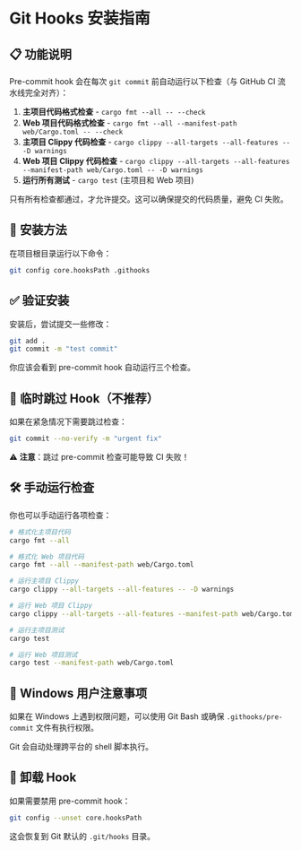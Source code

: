 # Git Hooks 安装指南

## 📋 功能说明

Pre-commit hook 会在每次 `git commit` 前自动运行以下检查（与 GitHub CI 流水线完全对齐）：

1. **主项目代码格式检查** - `cargo fmt --all -- --check`
2. **Web 项目代码格式检查** - `cargo fmt --all --manifest-path web/Cargo.toml -- --check`
3. **主项目 Clippy 代码检查** - `cargo clippy --all-targets --all-features -- -D warnings`
4. **Web 项目 Clippy 代码检查** - `cargo clippy --all-targets --all-features --manifest-path web/Cargo.toml -- -D warnings`
5. **运行所有测试** - `cargo test` (主项目和 Web 项目)

只有所有检查都通过，才允许提交。这可以确保提交的代码质量，避免 CI 失败。

## 🚀 安装方法

在项目根目录运行以下命令：

```bash
git config core.hooksPath .githooks
```

## ✅ 验证安装

安装后，尝试提交一些修改：

```bash
git add .
git commit -m "test commit"
```

你应该会看到 pre-commit hook 自动运行三个检查。

## 🔧 临时跳过 Hook（不推荐）

如果在紧急情况下需要跳过检查：

```bash
git commit --no-verify -m "urgent fix"
```

⚠️ **注意**：跳过 pre-commit 检查可能导致 CI 失败！

## 🛠️ 手动运行检查

你也可以手动运行各项检查：

```bash
# 格式化主项目代码
cargo fmt --all

# 格式化 Web 项目代码
cargo fmt --all --manifest-path web/Cargo.toml

# 运行主项目 Clippy
cargo clippy --all-targets --all-features -- -D warnings

# 运行 Web 项目 Clippy
cargo clippy --all-targets --all-features --manifest-path web/Cargo.toml -- -D warnings

# 运行主项目测试
cargo test

# 运行 Web 项目测试
cargo test --manifest-path web/Cargo.toml
```

## 📝 Windows 用户注意事项

如果在 Windows 上遇到权限问题，可以使用 Git Bash 或确保 `.githooks/pre-commit` 文件有执行权限。

Git 会自动处理跨平台的 shell 脚本执行。

## 🔄 卸载 Hook

如果需要禁用 pre-commit hook：

```bash
git config --unset core.hooksPath
```

这会恢复到 Git 默认的 `.git/hooks` 目录。


